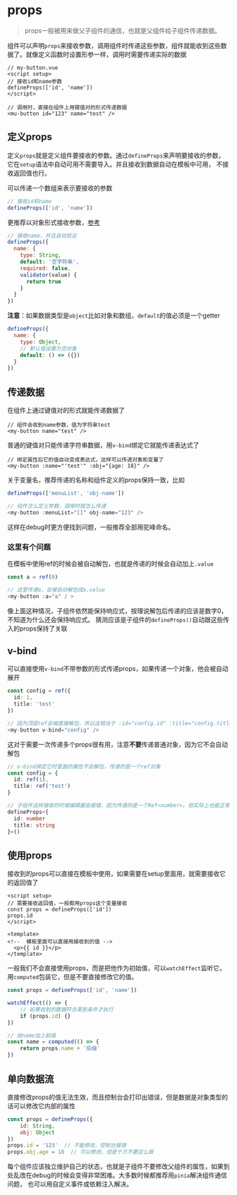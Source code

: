 # props

> props一般被用来做父子组件的通信，也就是父组件给子组件传递数据。

组件可以声明`props`来接收参数，调用组件时传递这些参数，组件就能收到这些数据了。就像定义函数时设置形参一样，调用时需要传递实际的数据

```vue
// my-button.vue
<script setup>
// 接收id和name参数
defineProps(['id', 'name'])
</script>

// 调用时，直接在组件上用键值对的形式传递数据
<mu-button id="123" name="test" />
```


## 定义props

定义`props`就是定义组件要接收的参数。通过`defineProps`来声明要接收的参数，它在`setup`语法中自动可用不需要导入。并且接收到数据自动在模板中可用，
不接收返回值也行。

可以传递一个数组来表示要接收的参数

```js
// 接收id和name
defineProps(['id', 'name'])
```

更推荐以对象形式接收参数，[参考](https://cn.vuejs.org/guide/components/props.html#prop-validation)

```js
// 接收name，并且自动验证
defineProps({
  name: {
    type: String,
    default: '空字符串',
    required: false,
    validator(value) {
      return true
    }
  }
})
```

**注意**：如果数据类型是`object`比如对象和数组，`default`的值必须是一个getter

```js
defineProps({
  name: {
    type: Object,
    // 默认值设置为空对象  
    default: () => ({})
  }
})
```


## 传递数据

在组件上通过键值对的形式就能传递数据了

```vue
// 组件会收到name参数，值为字符串test
<my-button name="test" />
```

普通的键值对只能传递字符串数据，用`v-bind`绑定它就能传递表达式了

```vue
// 绑定属性后它的值自动变成表达式，这样可以传递对象和变量了
<my-button :name="'test'" :obj="{age: 18}" />
```

关于变量名，推荐传递的名称和组件定义的props保持一致，比如

```js
defineProps(['menuList', 'obj-name'])

// 组件怎么定义参数，调用时就怎么传递
<my-button :menuList="[]" obj-name="123" />
```

这样在debug时更方便找到问题，一般推荐全部用驼峰命名。

### 这里有个问题

在模板中使用ref的时候会被自动解包，也就是传递的时候会自动加上`.value`

```ts
const a = ref(0)

// 这里传递a，会被自动解包成a.value
<my-button :a="a" / >
```

像上面这种情况，子组件依然能保持响应式，按理说解包后传递的应该是数字0，不知道为什么还会保持响应式。
猜测应该是子组件的`defineProps()`自动跟这些传入的props保持了关联


## v-bind

可以直接使用`v-bind`不带参数的形式传递props，如果传递一个对象，他会被自动展开

```ts
const config = ref({
  id: 1,
  title: 'test'
})

// 因为顶层ref会被直接解包，所以这相当于 :id="config.id" :title="config.title"
<my-button v-bind="config" />
```

这对于需要一次传递多个props很有用，注意**不要**传递普通对象，因为它不会自动解包

```ts
// v-bind绑定它时里面的属性不会解包，传递的是一个ref对象
const config = {
  id: ref(1),
  title: ref('test')
}

// 子组件这样接收的时候编辑器会报错，因为传递的是一个Ref<number>。但实际上也能正常使用
defineProps<{
  id: number
  title: string
}>()
```


## 使用props

接收到的props可以直接在模板中使用，如果需要在setup里面用，就需要接收它的返回值了

```vue
<script setup>
// 需要接收返回值，一般都用props这个变量接收
const props = defineProps(['id'])
props.id
</script>

<template>
<!--  模板里面可以直接用接收到的值 -->
  <p>{{ id }}</p>
</template>
```

一般我们不会直接使用props，而是把他作为初始值，可以`watchEffect`监听它，用`computed`包装它，但是不要直接修改它的值。

```js
const props = defineProps(['id', 'name'])

watchEffect(() => {
    // 如果收到的数据符合某些条件才执行
    if (props.id) {}
})

// 给name加上前缀
const name = computed(() => {
    return props.name + '后缀'
})
```


## 单向数据流

直接修改props的值无法生效，而且控制台会打印出错误，但是数据是对象类型的话可以修改它内部的属性

```js
const props = defineProps({
    id: String,
    obj: Object
})
props.id = '123'  // 不能修改，控制台报错
props.obj.age = 18  // 可以修改，但是千万不要这么做
```

每个组件应该独立维护自己的状态，也就是子组件不要修改父组件的属性，如果到处乱改在debug的时候会变得非常困难。大多数时候都推荐用`pinia`解决组件通信问题，
也可以用自定义事件或依赖注入解决。
